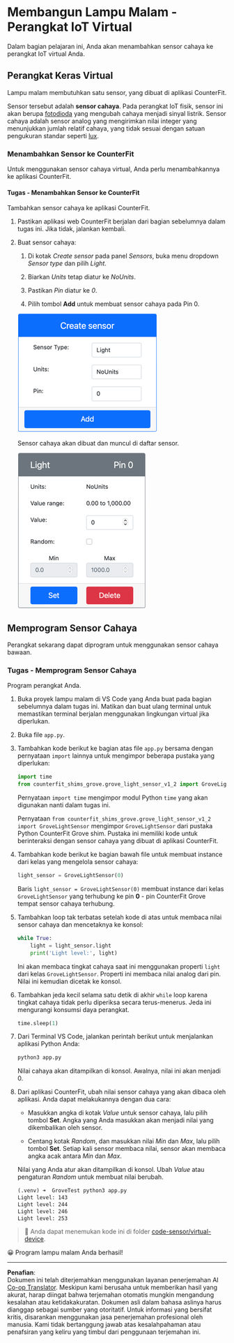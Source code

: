 <!--
CO_OP_TRANSLATOR_METADATA:
{
  "original_hash": "11f10c6760fb8202cf368422702fdf70",
  "translation_date": "2025-08-27T22:34:19+00:00",
  "source_file": "1-getting-started/lessons/3-sensors-and-actuators/virtual-device-sensor.md",
  "language_code": "id"
}
-->
# Membangun Lampu Malam - Perangkat IoT Virtual

Dalam bagian pelajaran ini, Anda akan menambahkan sensor cahaya ke perangkat IoT virtual Anda.

## Perangkat Keras Virtual

Lampu malam membutuhkan satu sensor, yang dibuat di aplikasi CounterFit.

Sensor tersebut adalah **sensor cahaya**. Pada perangkat IoT fisik, sensor ini akan berupa [fotodioda](https://wikipedia.org/wiki/Photodiode) yang mengubah cahaya menjadi sinyal listrik. Sensor cahaya adalah sensor analog yang mengirimkan nilai integer yang menunjukkan jumlah relatif cahaya, yang tidak sesuai dengan satuan pengukuran standar seperti [lux](https://wikipedia.org/wiki/Lux).

### Menambahkan Sensor ke CounterFit

Untuk menggunakan sensor cahaya virtual, Anda perlu menambahkannya ke aplikasi CounterFit.

#### Tugas - Menambahkan Sensor ke CounterFit

Tambahkan sensor cahaya ke aplikasi CounterFit.

1. Pastikan aplikasi web CounterFit berjalan dari bagian sebelumnya dalam tugas ini. Jika tidak, jalankan kembali.

1. Buat sensor cahaya:

    1. Di kotak *Create sensor* pada panel *Sensors*, buka menu dropdown *Sensor type* dan pilih *Light*.

    1. Biarkan *Units* tetap diatur ke *NoUnits*.

    1. Pastikan *Pin* diatur ke *0*.

    1. Pilih tombol **Add** untuk membuat sensor cahaya pada Pin 0.

    ![Pengaturan sensor cahaya](../../../../../translated_images/counterfit-create-light-sensor.9f36a5e0d4458d8d554d54b34d2c806d56093d6e49fddcda2d20f6fef7f5cce1.id.png)

    Sensor cahaya akan dibuat dan muncul di daftar sensor.

    ![Sensor cahaya dibuat](../../../../../translated_images/counterfit-light-sensor.5d0f5584df56b90f6b2561910d9cb20dfbd73eeff2177c238d38f4de54aefae1.id.png)

## Memprogram Sensor Cahaya

Perangkat sekarang dapat diprogram untuk menggunakan sensor cahaya bawaan.

### Tugas - Memprogram Sensor Cahaya

Program perangkat Anda.

1. Buka proyek lampu malam di VS Code yang Anda buat pada bagian sebelumnya dalam tugas ini. Matikan dan buat ulang terminal untuk memastikan terminal berjalan menggunakan lingkungan virtual jika diperlukan.

1. Buka file `app.py`.

1. Tambahkan kode berikut ke bagian atas file `app.py` bersama dengan pernyataan `import` lainnya untuk mengimpor beberapa pustaka yang diperlukan:

    ```python
    import time
    from counterfit_shims_grove.grove_light_sensor_v1_2 import GroveLightSensor
    ```

    Pernyataan `import time` mengimpor modul Python `time` yang akan digunakan nanti dalam tugas ini.

    Pernyataan `from counterfit_shims_grove.grove_light_sensor_v1_2 import GroveLightSensor` mengimpor `GroveLightSensor` dari pustaka Python CounterFit Grove shim. Pustaka ini memiliki kode untuk berinteraksi dengan sensor cahaya yang dibuat di aplikasi CounterFit.

1. Tambahkan kode berikut ke bagian bawah file untuk membuat instance dari kelas yang mengelola sensor cahaya:

    ```python
    light_sensor = GroveLightSensor(0)
    ```

    Baris `light_sensor = GroveLightSensor(0)` membuat instance dari kelas `GroveLightSensor` yang terhubung ke pin **0** - pin CounterFit Grove tempat sensor cahaya terhubung.

1. Tambahkan loop tak terbatas setelah kode di atas untuk membaca nilai sensor cahaya dan mencetaknya ke konsol:

    ```python
    while True:
        light = light_sensor.light
        print('Light level:', light)
    ```

    Ini akan membaca tingkat cahaya saat ini menggunakan properti `light` dari kelas `GroveLightSensor`. Properti ini membaca nilai analog dari pin. Nilai ini kemudian dicetak ke konsol.

1. Tambahkan jeda kecil selama satu detik di akhir `while` loop karena tingkat cahaya tidak perlu diperiksa secara terus-menerus. Jeda ini mengurangi konsumsi daya perangkat.

    ```python
    time.sleep(1)
    ```

1. Dari Terminal VS Code, jalankan perintah berikut untuk menjalankan aplikasi Python Anda:

    ```sh
    python3 app.py
    ```

    Nilai cahaya akan ditampilkan di konsol. Awalnya, nilai ini akan menjadi 0.

1. Dari aplikasi CounterFit, ubah nilai sensor cahaya yang akan dibaca oleh aplikasi. Anda dapat melakukannya dengan dua cara:

    * Masukkan angka di kotak *Value* untuk sensor cahaya, lalu pilih tombol **Set**. Angka yang Anda masukkan akan menjadi nilai yang dikembalikan oleh sensor.

    * Centang kotak *Random*, dan masukkan nilai *Min* dan *Max*, lalu pilih tombol **Set**. Setiap kali sensor membaca nilai, sensor akan membaca angka acak antara *Min* dan *Max*.

    Nilai yang Anda atur akan ditampilkan di konsol. Ubah *Value* atau pengaturan *Random* untuk membuat nilai berubah.

    ```output
    (.venv) ➜  GroveTest python3 app.py 
    Light level: 143
    Light level: 244
    Light level: 246
    Light level: 253
    ```

> 💁 Anda dapat menemukan kode ini di folder [code-sensor/virtual-device](../../../../../1-getting-started/lessons/3-sensors-and-actuators/code-sensor/virtual-device).

😀 Program lampu malam Anda berhasil!

---

**Penafian**:  
Dokumen ini telah diterjemahkan menggunakan layanan penerjemahan AI [Co-op Translator](https://github.com/Azure/co-op-translator). Meskipun kami berusaha untuk memberikan hasil yang akurat, harap diingat bahwa terjemahan otomatis mungkin mengandung kesalahan atau ketidakakuratan. Dokumen asli dalam bahasa aslinya harus dianggap sebagai sumber yang otoritatif. Untuk informasi yang bersifat kritis, disarankan menggunakan jasa penerjemahan profesional oleh manusia. Kami tidak bertanggung jawab atas kesalahpahaman atau penafsiran yang keliru yang timbul dari penggunaan terjemahan ini.